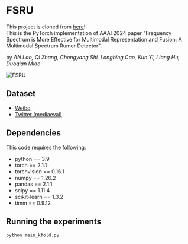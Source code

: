 # FSRU
This project is cloned from [here](https://github.com/dm4m/FSRU.git)!!  
This is the PyTorch implementation of AAAI 2024 paper "Frequency Spectrum is More Effective 
for Multimodal Representation and Fusion: A Multimodal Spectrum Rumor Detector".

by _AN Lao, Qi Zhang, Chongyang Shi, Longbing Cao, Kun Yi, Liang Hu, Duoqian Miao_

![FSRU](./fig/model.jpg "FSRU")

## Dataset
* [Weibo](https://drive.google.com/file/d/14VQ7EWPiFeGzxp3XC2DeEHi-BEisDINn/view)
* [Twitter (mediaeval)](https://github.com/MKLab-ITI/image-verification-corpus/tree/master/mediaeval2015)

## Dependencies
This code requires the following:
* python == 3.9
* torch == 2.1.1
* torchvision == 0.16.1
* numpy == 1.26.2
* pandas == 2.1.1
* scipy == 1.11.4
* scikit-learn == 1.3.2
* timm == 0.9.12

## Running the experiments
```shell
python main_kfold.py
```

